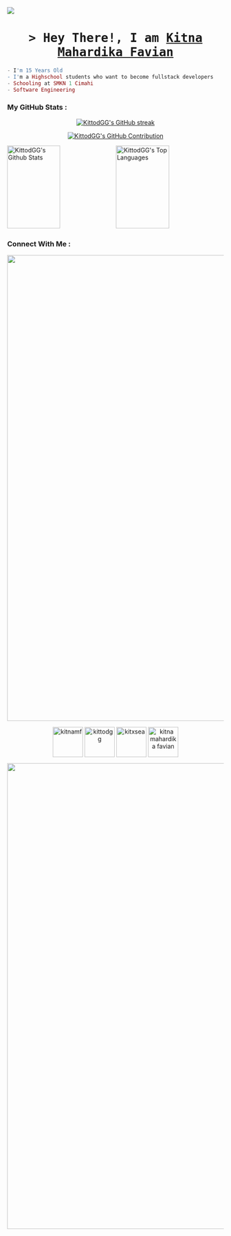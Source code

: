 <img src="https://github.com/Anmol-Baranwal/Cool-GIFs-For-GitHub/assets/74038190/d48893bd-0757-481c-8d7e-ba3e163feae7" />
<h1 align="center">
        <samp>
          &gt; Hey There!, I am <b><a target="_blank" href="kitnamf.my.id">Kitna Mahardika Favian</a></b>
        </samp>
</h1>

```elixir
- I'm 15 Years Old
- I'm a Highschool students who want to become fullstack developers
- Schooling at SMKN 1 Cimahi
- Software Engineering 
```

<h3 align="left">My GitHub Stats : </h3>

<p align="center">
  <a href="https://github.com/kittodgg">
    <img src="https://github-readme-streak-stats.herokuapp.com/?user=kittodgg&theme=radical&border=7F3FBF&background=0D1117" alt="KittodGG's GitHub streak"/>
  </a>
</p>

<p align="center">
  <a href="https://github.com/kittodgg">
    <img src="https://github-profile-summary-cards.vercel.app/api/cards/profile-details?username=kittodgg&theme=radical" alt="KittodGG's GitHub Contribution"/>
  </a>
</p>

<a> 
    <a href="https://github.com/kittodgg"><img alt="KittodGG's Github Stats" src="https://denvercoder1-github-readme-stats.vercel.app/api?username=kittodgg&show_icons=true&count_private=true&theme=react&border_color=7F3FBF&bg_color=0D1117&title_color=F85D7F&icon_color=F8D866" height="192px" width="49.5%"/></a>
  <a href="https://github.com/kittodgg"><img alt="KittodGG's Top Languages" src="https://denvercoder1-github-readme-stats.vercel.app/api/top-langs/?username=kittodgg&langs_count=8&layout=compact&theme=react&border_color=7F3FBF&bg_color=0D1117&title_color=F85D7F&icon_color=F8D866" height="192px" width="49.5%"/></a>
  <br/>
</a>

<h3 align="left">Connect With Me :</h3>

<img src="https://user-images.githubusercontent.com/74038190/212284100-561aa473-3905-4a80-b561-0d28506553ee.gif" width="1080">

<p align="center">
<a href="[https://linkedin.com/in/kitnamf](https://www.linkedin.com/in/kitna-mahardika-favian-77801729b?utm_source=share&utm_campaign=share_via&utm_content=profile&utm_medium=android_app)" target="blank"><img align="center" src="https://user-images.githubusercontent.com/74038190/235294012-0a55e343-37ad-4b0f-924f-c8431d9d2483.gif" alt="kitnamf" height="70" width="70" /></a>
<a href="https://fb.com/kittodgg" target="blank"><img align="center" src="https://user-images.githubusercontent.com/74038190/235294010-ec412ef5-e3da-4efa-b1d4-0ab4d4638755.gif" alt="kittodgg" height="70" width="70" /></a>
<a href="https://instagram.com/kitxsea" target="blank"><img align="center" src="https://user-images.githubusercontent.com/74038190/235294013-a33e5c43-a01c-43f6-b44d-a406d8b4ab75.gif" alt="kitxsea" height="70" width="70" /></a>
<a href="https://www.youtube.com/@kitnamahardikafavian410" target="blank"><img align="center" src="https://user-images.githubusercontent.com/74038190/235294007-de441046-823e-4eff-89bf-d4df52858b65.gif" alt="kitna mahardika favian" height="70" width="70" /></a>
</p>

<img src="https://user-images.githubusercontent.com/74038190/212284100-561aa473-3905-4a80-b561-0d28506553ee.gif" width="1080">
